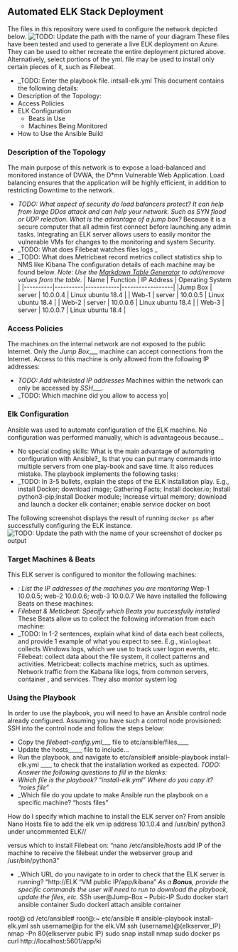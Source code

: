 ## Automated ELK Stack Deployment
The files in this repository were used to configure the network depicted below.
![TODO: Update the path with the name of your diagram](Images/diagram_filename.png)
These files have been tested and used to generate a live ELK deployment on Azure. They can be used to either recreate the entire deployment pictured above. Alternatively, select portions of the yml. file may be used to install only certain pieces of it, such as Filebeat.
  - _TODO: Enter the playbook file.  intsall-elk.yml
This document contains the following details:
- Description of the Topology: 
- Access Policies
- ELK Configuration
  - Beats in Use
  - Machines Being Monitored
- How to Use the Ansible Build
### Description of the Topology
The main purpose of this network is to expose a load-balanced and monitored instance of DVWA, the D*mn Vulnerable Web Application.
Load balancing ensures that the application will be highly efficient, in addition to restricting Downtime to the network.
- _TODO: What aspect of security do load balancers protect? It can help from large DDos attack and can help your network. Such as SYN flood or UDP relection. What is the advantage of a jump box?_  Because it is a secure computer  that all admin first connect before launching any admin tasks.
Integrating an ELK server allows users to easily monitor the vulnerable VMs for changes to the monitoring and system Security.
- _TODO: What does Filebeat watches files logs
 _
- _TODO: What does Metricbeat record metrics collect statistics ship to NMS like Kibana
The configuration details of each machine may be found below.
_Note: Use the [Markdown Table Generator](http://www.tablesgenerator.com/markdown_tables) to add/remove values from the table_.
| Name     | Function | IP Address | Operating System |
|----------|----------|------------|------------------|
|Jump Box  | server   | 10.0.0.4   | Linux ubuntu 18.4      |
| Web-1    | server   | 10.0.0.5   | Linux ubuntu 18.4      |
| Web-2    | server   | 10.0.0.6   | Linux ubuntu 18.4      |
| Web-3    | server   | 10.0.0.7   | Linux ubuntu 18.4      |
### Access Policies
The machines on the internal network are not exposed to the public Internet. 
Only the _Jump Box____ machine can accept connections from the Internet. Access to this machine is only allowed from the following IP addresses:
- _TODO: Add whitelisted IP addresses_
Machines within the network can only be accessed by _SSH____.
- _TODO: Which machine did you allow to access yo|
### Elk Configuration
Ansible was used to automate configuration of the ELK machine. No configuration was performed manually, which is advantageous because...
- No special coding skills: What is the main advantage of automating configuration with Ansible?_ Is that you can put many commands into multiple servers from one play-book and save time. It also reduces mistake.
The playbook implements the following tasks:
- _TODO: In 3-5 bullets, explain the steps of the ELK installation play. E.g., install Docker; download image; Gathering Facts;
       Install docker.io;
       Install python3-pip;Install Docker module;
       Increase virtual memory;
       download and launch a docker elk container;
       enable service docker on boot
 
The following screenshot displays the result of running `docker ps` after successfully configuring the ELK instance.
![TODO: Update the path with the name of your screenshot of docker ps output](Images/docker_ps_output.png)

 
### Target Machines & Beats
This ELK server is configured to monitor the following machines:
- _: List the IP addresses of the machines you are monitoring_
Wep-1 10.0.0.5; web-2 10.0.0.6; web-3 10.0.0.7
We have installed the following Beats on these machines:
- _Filebeat & Meticbeat: Specify which Beats you successfully installed_
These Beats allow us to collect the following information from each machine:
- _TODO: In 1-2 sentences, explain what kind of data each beat collects, and provide 1 example of what you expect to see. E.g., `Winlogbeat` collects Windows logs, which we use to track user logon events, etc.
Filebeat: collect data about the file system, it collect patterns and activities.
Metricbeat: collects machine metrics, such as uptimes. Network traffic from the Kabana like logs, from common servers, container , and services. They also montor system log
### Using the Playbook
In order to use the playbook, you will need to have an Ansible control node already configured. Assuming you have such a control node provisioned: 
SSH into the control node and follow the steps below:
- Copy the _filebeat-config.yml____ file to etc/ansible/files____
- Update the hosts_____ file to include...
- Run the playbook, and navigate to etc/ansible# ansible-playbook install-elk.yml ____ to check that the installation worked as expected.
_TODO: Answer the following questions to fill in the blanks:_
- _Which file is the playbook? “install-elk.yml” Where do you copy it? “roles file”_ 
- _Which file do you update to make Ansible run the playbook on a specific machine? “hosts files”

 How do I specify which machine to install the ELK server on? From ansible Nano Hosts file to add the elk vm ip address 10.1.0.4 and /usr/bin/
python3 under uncommented ELK//

versus which to install Filebeat on: “nano /etc/ansible/hosts add IP of the machine to receive the filebeat under the webserver group and /usr/bin/python3”
 

- _Which URL do you navigate to in order to check that the ELK server is running? “http://ELK “VM public IP/app/kibana”
_As a **Bonus**, provide the specific commands the user will need to run to download the playbook, update the files, etc._ 
SSh user@Jump-Box – Pubic-IP
Sudo docker start ansible container
Sudo dockerl attach ansible container

root@ cd /etc/ansible#
root@:~ etc/ansible # ansible-playbook install-elk.yml
ssh username@ip for the elk.VM
ssh {username}@{elkserver_IP}
nmap -Pn 80{elkserver pubic IP}
sudo snap install nmap
sudo docker ps
curl http://localhost:5601/app/ki

